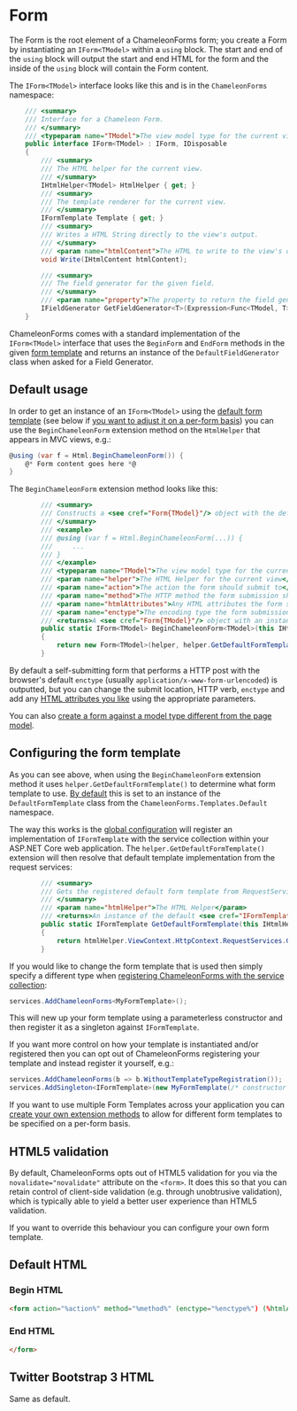 # Form

The Form is the root element of a ChameleonForms form; you create a Form by instantiating an `IForm<TModel>` within a `using` block. The start and end of the `using` block will output the start and end HTML for the form and the inside of the `using` block will contain the Form content.

The `IForm<TModel>` interface looks like this and is in the `ChameleonForms` namespace:

```csharp
    /// <summary>
    /// Interface for a Chameleon Form.
    /// </summary>
    /// <typeparam name="TModel">The view model type for the current view</typeparam>    
    public interface IForm<TModel> : IForm, IDisposable
    {
        /// <summary>
        /// The HTML helper for the current view.
        /// </summary>
        IHtmlHelper<TModel> HtmlHelper { get; }
        /// <summary>
        /// The template renderer for the current view.
        /// </summary>
        IFormTemplate Template { get; }
        /// <summary>
        /// Writes a HTML String directly to the view's output.
        /// </summary>
        /// <param name="htmlContent">The HTML to write to the view's output</param>
        void Write(IHtmlContent htmlContent);

        /// <summary>
        /// The field generator for the given field.
        /// </summary>
        /// <param name="property">The property to return the field generator for</param>
        IFieldGenerator GetFieldGenerator<T>(Expression<Func<TModel, T>> property);
    }
```

ChameleonForms comes with a standard implementation of the `IForm<TModel>` interface that uses the `BeginForm` and `EndForm` methods in the given [form template](form-templates.md) and returns an instance of the `DefaultFieldGenerator` class when asked for a Field Generator.

## Default usage

In order to get an instance of an `IForm<TModel>` using the [default form template](configuration.md#default-global-config) (see below if [you want to adjust it on a per-form basis](#configuring-the-form-template)) you can use the `BeginChameleonForm` extension method on the `HtmlHelper` that appears in MVC views, e.g.:

```csharp
@using (var f = Html.BeginChameleonForm()) {
    @* Form content goes here *@
}
```

The `BeginChameleonForm` extension method looks like this:

```csharp
        /// <summary>
        /// Constructs a <see cref="Form{TModel}"/> object with the default ChameleonForms template renderer.
        /// </summary>
        /// <example>
        /// @using (var f = Html.BeginChameleonForm(...)) {
        ///     ...
        /// }
        /// </example>
        /// <typeparam name="TModel">The view model type for the current view</typeparam>
        /// <param name="helper">The HTML Helper for the current view</param>
        /// <param name="action">The action the form should submit to</param>
        /// <param name="method">The HTTP method the form submission should use</param>
        /// <param name="htmlAttributes">Any HTML attributes the form should use</param>
        /// <param name="enctype">The encoding type the form submission should use</param>
        /// <returns>A <see cref="Form{TModel}"/> object with an instance of the default form template renderer.</returns>
        public static IForm<TModel> BeginChameleonForm<TModel>(this IHtmlHelper<TModel> helper, string action = "", FormMethod method = FormMethod.Post, HtmlAttributes htmlAttributes = null, EncType? enctype = null)
        {
            return new Form<TModel>(helper, helper.GetDefaultFormTemplate(), action, method, htmlAttributes, enctype);
        }
```

By default a self-submitting form that performs a HTTP post with the browser's default `enctype` (usually `application/x-www-form-urlencoded`) is outputted, but you can change the submit location, HTTP verb, `enctype` and add any [HTML attributes you like](html-attributes) using the appropriate parameters.

You can also [create a form against a model type different from the page model](different-form-models.md).

## Configuring the form template

As you can see above, when using the `BeginChameleonForm` extension method it uses `helper.GetDefaultFormTemplate()` to determine what form template to use. [By default](configuration.md#default-global-config) this is set to an instance of the `DefaultFormTemplate` class from the `ChameleonForms.Templates.Default` namespace.

The way this works is the [global configuration](configuration.md) will register an implementation of `IFormTemplate` with the service collection within your ASP.NET Core web application. The `helper.GetDefaultFormTemplate()` extension will then resolve that default template implementation from the request services:

```cs
        /// <summary>
        /// Gets the registered default form template from RequestServices.
        /// </summary>
        /// <param name="htmlHelper">The HTML Helper</param>
        /// <returns>An instance of the default <see cref="IFormTemplate"/></returns>
        public static IFormTemplate GetDefaultFormTemplate(this IHtmlHelper htmlHelper)
        {
            return htmlHelper.ViewContext.HttpContext.RequestServices.GetRequiredService<IFormTemplate>();
        }
```

If you would like to change the form template that is used then simply specify a different type when [registering ChameleonForms with the service collection](configuration.md#addservices-overloads):

```cs
services.AddChameleonForms<MyFormTemplate>();
```

This will new up your form template using a parameterless constructor and then register it as a singleton against `IFormTemplate`.

If you want more control on how your template is instantiated and/or registered then you can opt out of ChameleonForms registering your template and instead register it yourself, e.g.:

```cs
services.AddChameleonForms(b => b.WithoutTemplateTypeRegistration());
services.AddSingleton<IFormTemplate>(new MyFormTemplate(/* constructor parameters */));
```

If you want to use multiple Form Templates across your application you can [create your own extension methods](custom-template) to allow for different form templates to be specified on a per-form basis.

## HTML5 validation

By default, ChameleonForms opts out of HTML5 validation for you via the `novalidate="novalidate"` attribute on the `<form>`. It does this so that you can retain control of client-side validation (e.g. through unobtrusive validation), which is typically able to yield a better user experience than HTML5 validation.

If you want to override this behaviour you can configure your own form template.

## Default HTML

### Begin HTML

```html
<form action="%action%" method="%method%" (enctype="%enctype%") (%htmlAttributes%) novalidate="novalidate">
```

### End HTML

```html
</form>
```

## Twitter Bootstrap 3 HTML

Same as default.
